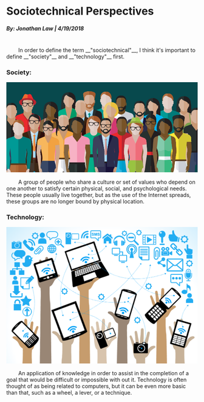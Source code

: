 # Sociotechnical Perspectives
##### By: Jonathan Law | 4/19/2018
<br>
&nbsp;&nbsp;&nbsp;&nbsp;&nbsp;&nbsp;&nbsp;&nbsp;In order to define the term __"sociotechnical"__, I think it's important to define __"society"__ and __"technology"__ first.

### Society:

![society](../files/Society.jpg "What is a Society?")

&nbsp;&nbsp;&nbsp;&nbsp;&nbsp;&nbsp;&nbsp;&nbsp;A group of people who share a culture or set of values who depend on one another to satisfy certain physical, social, and psychological needs. These people usually live together, but as the use of the Internet spreads, these groups are no longer bound by physical location.

### Technology:

<img src="../files/Technology.png" alt="technology" width=960 title="What is Technology?">

&nbsp;&nbsp;&nbsp;&nbsp;&nbsp;&nbsp;&nbsp;&nbsp;An application of knowledge in order to assist in the completion of a goal that would be difficult or impossible with out it. Technology is often thought of as being related to computers, but it can be even more basic than that, such as a wheel, a lever, or a technique.
